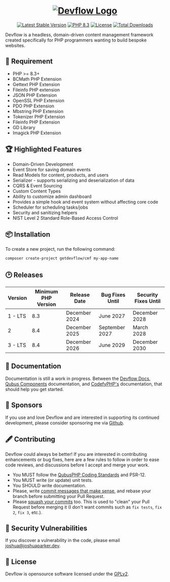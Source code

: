 <h1 align="center">
    <a href="https://getdevflow.com/" target="_blank"><img src="https://downloads.joshuaparker.blog/images/Devflow-Logo.png" alt="Devflow Logo"></a>
</h1>

<p align="center">
    <a href="https://getdevflow.com/"><img src="https://img.shields.io/packagist/v/getdevflow/cmf?label=Devflow" alt="Latest Stable Version"></a>
    <a href="https://www.php.net/"><img src="https://img.shields.io/badge/PHP-8.3-777BB4.svg?style=flat&logo=php" alt="PHP 8.3"/></a>
    <a href="https://packagist.org/packages/getdevflow/cmf"><img src="https://img.shields.io/packagist/l/getdevflow/cmf" alt="License"></a>
    <a href="https://packagist.org/packages/getdevflow/cmf"><img src="https://img.shields.io/packagist/dt/getdevflow/cmf" alt="Total Downloads"></a>
</p>

Devflow is a headless, domain-driven content management framework created specifically for PHP programmers wanting to build bespoke websites.

## 📍 Requirement
- PHP >= 8.3+
- BCMath PHP Extension
- Gettext PHP Extension
- Fileinfo PHP extension
- JSON PHP Extension
- OpenSSL PHP Extension
- PDO PHP Extension 
- Mbstring PHP Extension 
- Tokenizer PHP Extension
- Fileinfo PHP Extension
- GD Library
- Imagick PHP Extension

## 🏆 Highlighted Features
- Domain-Driven Development
- Event Store for saving domain events
- Read Models for content, products, and users
- Serializer - supports serializing and deserialization of data
- CQRS & Event Sourcing
- Custom Content Types
- Ability to customize admin dashboard
- Provides a simple hook and event system without affecting core code
- Scheduler for scheduling tasks/jobs
- Security and sanitizing helpers
- NIST Level 2 Standard Role-Based Access Control

## 📦 Installation

To create a new project, run the following command:

```bash
composer create-project getdevflow/cmf my-app-name
```

## 🕑 Releases

| Version | Minimum PHP Version | Release Date  | Bug Fixes Until | Security Fixes Until |
|---------|---------------------|---------------|-----------------|----------------------|
| 1 - LTS | 8.3                 | December 2024 | June 2027       | December 2028        |
| 2       | 8.4                 | December 2025 | September 2027  | March 2028           |
| 3 - LTS | 8.4                 | December 2026 | June 2029       | December 2030        |

## 📘 Documentation

Documentation is still a work in progress. Between the [Devflow Docs](https://docs.getdevflow.com/), [Qubus Components](https://docs.qubusphp.com/) documentation,
and [CodefyPHP's](https://codefyphp.com/documentation/) documentation, that should help you get started.

## 🙌 Sponsors

If you use and love Devflow and are interested in supporting its continued development, please consider sponsoring me via [Github](https://github.com/sponsors/nomadicjosh).

## 🖋 Contributing

Devflow could always be better! If you are interested in contributing enhancements or bug fixes, here are a few
rules to follow in order to ease code reviews, and discussions before I accept and merge your work.
- You MUST follow the [QubusPHP Coding Standards](https://github.com/QubusPHP/qubus-coding-standard) and PSR-12.
- You MUST write (or update) unit tests.
- You SHOULD write documentation.
- Please, write [commit messages that make sense](http://tbaggery.com/2008/04/19/a-note-about-git-commit-messages.html),
  and rebase your branch before submitting your Pull Request.
- Please [squash your commits](http://gitready.com/advanced/2009/02/10/squashing-commits-with-rebase.html) too.
  This is used to "clean" your Pull Request before merging it (I don't want commits such as `fix tests`, `fix 2`, `fix 3`,
  etc.).

## 🔐 Security Vulnerabilities

If you discover a vulnerability in the code, please email [joshua@joshuaparker.dev](mailto:joshua@joshuaparker.dev).

## 📄 License

Devflow is opensource software licensed under the [GPLv2](https://opensource.org/license/gpl-2-0).